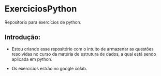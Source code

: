 # ExerciciosPython
Repositório para exercícios de python.

## Introdução:

- Estou criando esse repositório com o intuito de armazenar as questões resolvidas no curso da matéria de estrutura de dados, a qual está sendo aplicada em python.

- Os exercícios estrão no google colab.

